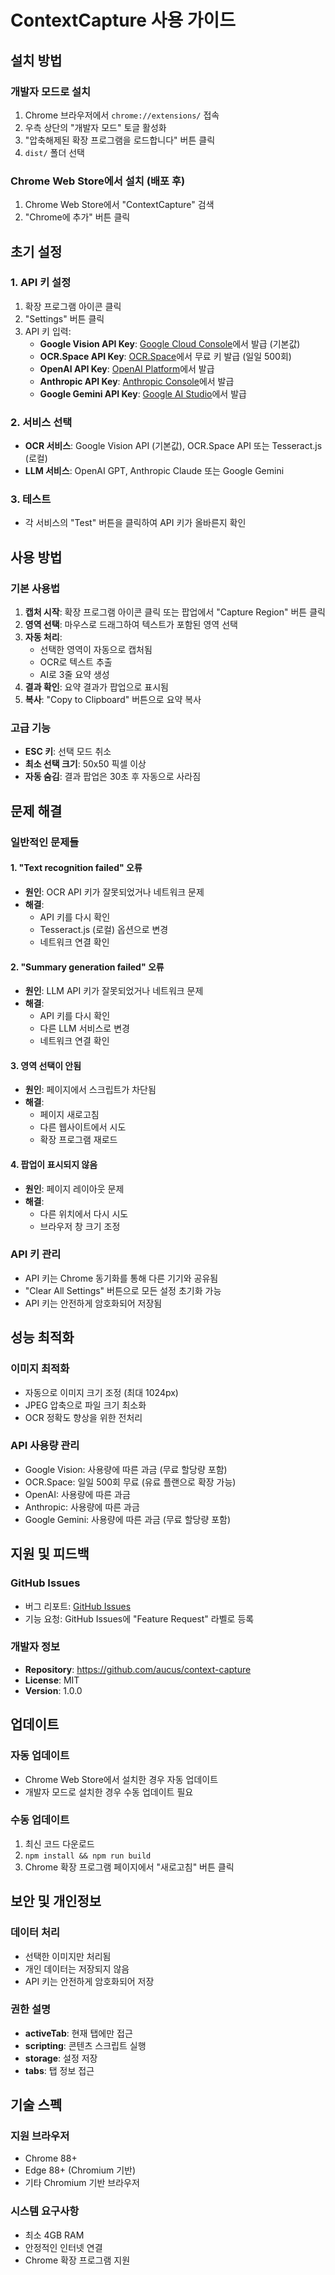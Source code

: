 # ContextCapture 사용 가이드

## 설치 방법

### 개발자 모드로 설치
1. Chrome 브라우저에서 `chrome://extensions/` 접속
2. 우측 상단의 "개발자 모드" 토글 활성화
3. "압축해제된 확장 프로그램을 로드합니다" 버튼 클릭
4. `dist/` 폴더 선택

### Chrome Web Store에서 설치 (배포 후)
1. Chrome Web Store에서 "ContextCapture" 검색
2. "Chrome에 추가" 버튼 클릭

## 초기 설정

### 1. API 키 설정
1. 확장 프로그램 아이콘 클릭
2. "Settings" 버튼 클릭
3. API 키 입력:
   - **Google Vision API Key**: [Google Cloud Console](https://console.cloud.google.com/apis/credentials)에서 발급 (기본값)
   - **OCR.Space API Key**: [OCR.Space](https://ocr.space/ocrapi)에서 무료 키 발급 (일일 500회)
   - **OpenAI API Key**: [OpenAI Platform](https://platform.openai.com/api-keys)에서 발급
   - **Anthropic API Key**: [Anthropic Console](https://console.anthropic.com/)에서 발급
   - **Google Gemini API Key**: [Google AI Studio](https://makersuite.google.com/app/apikey)에서 발급

### 2. 서비스 선택
- **OCR 서비스**: Google Vision API (기본값), OCR.Space API 또는 Tesseract.js (로컬)
- **LLM 서비스**: OpenAI GPT, Anthropic Claude 또는 Google Gemini

### 3. 테스트
- 각 서비스의 "Test" 버튼을 클릭하여 API 키가 올바른지 확인

## 사용 방법

### 기본 사용법
1. **캡처 시작**: 확장 프로그램 아이콘 클릭 또는 팝업에서 "Capture Region" 버튼 클릭
2. **영역 선택**: 마우스로 드래그하여 텍스트가 포함된 영역 선택
3. **자동 처리**: 
   - 선택한 영역이 자동으로 캡처됨
   - OCR로 텍스트 추출
   - AI로 3줄 요약 생성
4. **결과 확인**: 요약 결과가 팝업으로 표시됨
5. **복사**: "Copy to Clipboard" 버튼으로 요약 복사

### 고급 기능
- **ESC 키**: 선택 모드 취소
- **최소 선택 크기**: 50x50 픽셀 이상
- **자동 숨김**: 결과 팝업은 30초 후 자동으로 사라짐

## 문제 해결

### 일반적인 문제들

#### 1. "Text recognition failed" 오류
- **원인**: OCR API 키가 잘못되었거나 네트워크 문제
- **해결**: 
  - API 키를 다시 확인
  - Tesseract.js (로컬) 옵션으로 변경
  - 네트워크 연결 확인

#### 2. "Summary generation failed" 오류
- **원인**: LLM API 키가 잘못되었거나 네트워크 문제
- **해결**:
  - API 키를 다시 확인
  - 다른 LLM 서비스로 변경
  - 네트워크 연결 확인

#### 3. 영역 선택이 안됨
- **원인**: 페이지에서 스크립트가 차단됨
- **해결**:
  - 페이지 새로고침
  - 다른 웹사이트에서 시도
  - 확장 프로그램 재로드

#### 4. 팝업이 표시되지 않음
- **원인**: 페이지 레이아웃 문제
- **해결**:
  - 다른 위치에서 다시 시도
  - 브라우저 창 크기 조정

### API 키 관리
- API 키는 Chrome 동기화를 통해 다른 기기와 공유됨
- "Clear All Settings" 버튼으로 모든 설정 초기화 가능
- API 키는 안전하게 암호화되어 저장됨

## 성능 최적화

### 이미지 최적화
- 자동으로 이미지 크기 조정 (최대 1024px)
- JPEG 압축으로 파일 크기 최소화
- OCR 정확도 향상을 위한 전처리

### API 사용량 관리
- Google Vision: 사용량에 따른 과금 (무료 할당량 포함)
- OCR.Space: 일일 500회 무료 (유료 플랜으로 확장 가능)
- OpenAI: 사용량에 따른 과금
- Anthropic: 사용량에 따른 과금
- Google Gemini: 사용량에 따른 과금 (무료 할당량 포함)

## 지원 및 피드백

### GitHub Issues
- 버그 리포트: [GitHub Issues](https://github.com/aucus/context-capture/issues)
- 기능 요청: GitHub Issues에 "Feature Request" 라벨로 등록

### 개발자 정보
- **Repository**: https://github.com/aucus/context-capture
- **License**: MIT
- **Version**: 1.0.0

## 업데이트

### 자동 업데이트
- Chrome Web Store에서 설치한 경우 자동 업데이트
- 개발자 모드로 설치한 경우 수동 업데이트 필요

### 수동 업데이트
1. 최신 코드 다운로드
2. `npm install && npm run build`
3. Chrome 확장 프로그램 페이지에서 "새로고침" 버튼 클릭

## 보안 및 개인정보

### 데이터 처리
- 선택한 이미지만 처리됨
- 개인 데이터는 저장되지 않음
- API 키는 안전하게 암호화되어 저장

### 권한 설명
- **activeTab**: 현재 탭에만 접근
- **scripting**: 콘텐츠 스크립트 실행
- **storage**: 설정 저장
- **tabs**: 탭 정보 접근

## 기술 스펙

### 지원 브라우저
- Chrome 88+
- Edge 88+ (Chromium 기반)
- 기타 Chromium 기반 브라우저

### 시스템 요구사항
- 최소 4GB RAM
- 안정적인 인터넷 연결
- Chrome 확장 프로그램 지원
